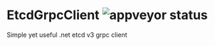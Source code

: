# EtcdGrpcClient ![appveyor status](https://ci.appveyor.com/api/projects/status/github/undernotic/etcdgrpcclient)

Simple yet useful .net etcd v3 grpc client

